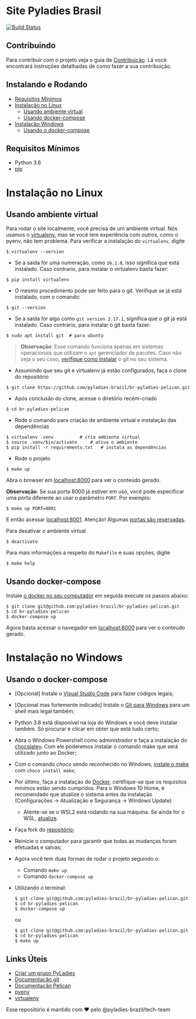 Site Pyladies Brasil
====================
[![Build Status](https://app.codeship.com/projects/bca2dab0-d874-0134-15a2-326e4d300ce2/status?branch=master)](https://app.codeship.com/projects/bca2dab0-d874-0134-15a2-326e4d300ce2/status?branch=master)

Contribuindo
------------

Para contribuir com o projeto veja o guia de [Contribuição](https://github.com/pyladies-brazil/br-pyladies-pelican/blob/master/CONTRIBUTING.md). Lá você encontrará instruções detalhadas de como fazer a sua contribuição.

Instalando e Rodando
--------------------
* [Requisitos Mínimos](#requisitos)
* [Instalação no Linux](#linux)
  - [Usando ambiente virtual](#linux-venv)
  - [Usando docker-compose](#linux-docker)
* [Instalação Windows](#windows)
  - [Usando o docker-compose](#windows-docker)

Requisitos Mínimos
-----
* Python 3.6
* [pip](https://pip.pypa.io/en/stable/)

Instalação no Linux
====================

Usando ambiente virtual
------------
Para rodar o site localmente, você precisa de um ambiente virtual.
Nós usamos o [virtualenv](https://virtualenv.pypa.io/en/stable/), mas se você tem experiência com outros, como o pyenv, não tem problema.
Para verificar a instalação do `virtualenv`, digite

```console
$ virtualenv --version
```
- Se a saida for uma numeração, como `16.1.0`, isso significa que
está instalado. Caso contrario, para instalar o virtualenv basta fazer:

```console
$ pip install virtualenv
```
- O mesmo procedimento pode ser feito para o git. Verifique se já está instalado,
com o comando:
``` console
$ git --version
```

- Se a saída for algo como `git version 2.17.1`, significa que o git já está
instalado. Caso contrário, para instalar o git basta fazer:
``` console
$ sudo apt install git  # para ubuntu
```

> **Observação**: Esse comando funciona apenas em sistemas operacionais que utilizam o
`apt` gerenciador de pacotes. Caso não seja o seu caso, [verifique como instalar](https://git-scm.com/download/linux) o git no seu sistema.

- Assumindo que seu git e virtualenv já estão configurados, faça o clone do repositório

``` console
$ git clone https://github.com/pyladies-brazil/br-pyladies-pelican.git
```
- Após conclusão do clone, acesse o diretório recém-criado

``` console
$ cd br-pyladies-pelican
```
- Rode o comando para criação de ambiente virtual e instalação das dependências

``` console
$ virtualenv .venv 			# cria ambiente virtual
$ source .venv/bin/activate		# ativa o ambiente
$ pip install -r requirements.txt	# instala as dependências
```

- Rode o projeto

``` console
$ make up
```

Abra o browser em [localhost:8000](http://localhost:8000) para ver o conteúdo gerado.

**Observação**: Se sua porta 8000 já estiver em uso, você pode especificar uma porta diferente ao
usar o parâmetro `PORT`. Por exemplo:

```console
$ make up PORT=8001
```

E então acessar [localhost:8001](http://localhost:8001). Atenção! Algumas [portas são reservadas](https://pt.wikipedia.org/wiki/Lista_de_portas_dos_protocolos_TCP_e_UDP).

Para desativar o ambiente virtual

```console
$ deactivate
```
Para mais informações a respeito do `Makefile` e suas opções, digite

```console
$ make help
```

Usando docker-compose
----------------------

Instale [o docker no seu computador](https://docs.docker.com/install/) em seguida execute os passos abaixo:

``` console
$ git clone git@github.com:pyladies-brazil/br-pyladies-pelican.git
$ cd br-pyladies-pelican
$ docker-compose up
```

Agora basta acessar o navegador em [localhost:8000](http://localhost:8000) para ver o conteúdo gerado.

Instalação no Windows
===============

Usando o docker-compose
--------------------------
- [Opcional] Instale o [Visual Studio Code](https://code.visualstudio.com/) para fazer códigos legais;
- [Opcional mas fortemente indicado] Instale o [Git para Windows](https://desktop.github.com/) para um shell mais legal também;
- Python 3.8 está disponível na loja do Windows e você deve instalar também. Só procurar e clicar em obter que está tudo certo;
- Abra o Windows Powershell como administrador e faça a instalação do [chocolatey](https://chocolatey.org/install). Com ele poderemos instalar o comando make que será utilizado junto ao Docker;
- Com o comando *choco* sendo reconhecido no Windows, [instale o make](https://chocolatey.org/packages/make) com `choco install make`;
- Por último, faça a instalação do [Docker](https://docs.docker.com/docker-for-windows/install/), certifique-se que os requisitos mínimos estão sendo cumpridos. Para o Windows 10 Home, é recomendado que atualize o sistema antes da instalação (Configurações → Atualização e Segurança → Windows Update)
    - Atente-se se o WSL2 está rodando na sua máquina. Se ainda for o WSL, [atualize](https://docs.microsoft.com/pt-br/windows/wsl/wsl2-kernel).
- Faça fork do [repositório](https://github.com/pyladies-brazil/br-pyladies-pelican);
- Reinicie o computador para garantir que todas as mudanças foram efetuadas e salvas;
- Agora você tem duas formas de rodar o projeto seguindo o:
    - Comando `make up`
    - Comando `docker-compose up`
- Utilizando o terminal:
    ``` console
    $ git clone git@github.com:pyladies-brazil/br-pyladies-pelican.git
    $ cd br-pyladies-pelican
    $ docker-compose up
    ```
    ou

    ``` console
    $ git clone git@github.com:pyladies-brazil/br-pyladies-pelican.git
    $ cd br-pyladies-pelican
    $ make up
    ```

Links Úteis
-----------

* [Criar um grupo PyLadies](https://brazilpyladies.gitbooks.io/handbook/content/)
* [Documentação git](https://git-scm.com/doc)
* [Documentação Pelican](http://docs.getpelican.com/en/3.6.3/)
* [pyenv](https://github.com/yyuu/pyenv)
* [virtualenv](http://docs.python-guide.org/en/latest/dev/virtualenvs/)

Esse repositório é mantido com :heart: pelo @pyladies-brazil/tech-team
